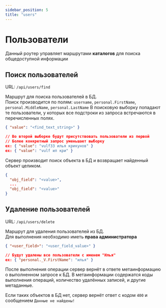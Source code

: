 ```yaml
---
sidebar_position: 5
title: "users"
---
```


# Пользователи

Данный роутер управляет маршрутами **каталогов** для поиска общедоступной информации 

## Поиск пользователей

URL: `/api/users/find`

Маршрут для поиска пользователей в БД.  
Поиск производится по полям:  `username`, `personal.FirstName`, `personal.MiddleName`, `personal.LastName` 
В поисковую выборку попадают те пользователи, у которых все подстроки из запроса встречаются в перечисленных полях.

```json title="[POST] request body"
{ "value": "<find_text_string>" }

// Во второй выборке будут присутствовать пользователи из первой
// Более конкретный запрос уменьшает выборку
ex: { "value": "vulf33 илья крикунов" }
ex: { "value": "vulf ил кри" }
```

Сервер производит поиск объекта в БД и возвращает найденный объект целиком.
```json title="[POST] response body"
{ 
  "obj_field": "<value>",
  ...
  "obj_field": "<value>"
}
```

## Удаление пользователей

URL: `/api/users/delete`

Маршрут для удаления пользователей из БД.  
Для выполнения необходимо иметь **права администратора**

```json title="[POST] request body"
{ "<user_field>": "<user_field_value>" }

// Будут удалены все пользователи с именем "Илья"
ex: { "personal._V.FirstName": "илья" }
```
После выполнения операции сервер вернёт в ответе метаинформацию о выполненном запросе к БД. В метаинформации содержатся коды выполнения операций, количество удалённых записей, и другие метаданные.  


Если таких объектов в БД нет, сервер вернёт ответ с кодом `400` и сообщением `Данные не найдены!`
